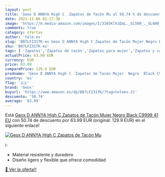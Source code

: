 ```yaml
---
layout: post
title: 'Geox D ANNYA High C  Zapatos de Tacón Mu al 50.74 % de descuento'
date: 2021-11-06 02:17:30
image: 'https://m.media-amazon.com/images/I/3165Klh1QaL._SL500_._SL400_.jpg'
comments: true
category: ofertas
author: 'tole.es'
slug: 'B07LFZ31TK-es Geox D ANNYA High C Zapatos de Tacón Mujer Negro Black...'
sku: 'B07LFZ31TK-es'
tags: [ 'Zapatos','Zapatos de tacón','Zapatos para mujer','Zapatos y complementos','geox','zapatos', ]
actualPrice: 63.99 EUR
currency: EUR
price: 63.99
comparePrice: 129.9 EUR
prodname: 'Geox D ANNYA High C  Zapatos de Tacón Mujer  Negro  Black C9999   41 EU'
country: 'es'
flag: '🇪🇸'
brand: 'Geox'
buyurl: 'https://www.amazon.es/dp/B07LFZ31TK/?tag=tolees-21'
descuento: '50.74'
average: '63.99'
---
```


Está [Geox D ANNYA High C  Zapatos de Tacón Mujer  Negro  Black C9999   41 EU](https://www.amazon.es/dp/B07LFZ31TK/?tag=tolees-21) con 50.74 de descuento por 63.99 EUR (original: 129.9 EUR) en el siguiente enlace!

[![Geox D ANNYA High C  Zapatos de Tacón Mu](https://m.media-amazon.com/images/I/3165Klh1QaL._SL500_._SL400_.jpg)](https://www.amazon.es/dp/B07LFZ31TK/?tag=tolees-21)

ℹ️:

- Material resistente y duradero
- Diseño ligero y flexible que ofrece comodidad

[🛒 Ver la oferta!!](https://www.amazon.es/dp/B07LFZ31TK/?tag=tolees-21)
